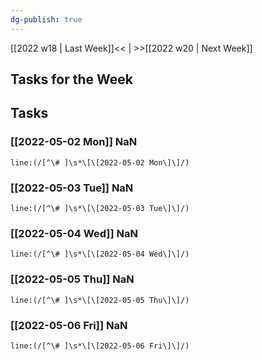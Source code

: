 ```yaml
---
dg-publish: true
---
```

[[2022 w18 | Last Week]]<< | >>[[2022 w20 | Next Week]]
## Tasks for the Week

## Tasks
### [[2022-05-02 Mon]] NaN
```query
line:(/[^\# ]\s*\[\[2022-05-02 Mon\]\]/)
```
### [[2022-05-03 Tue]] NaN
```query
line:(/[^\# ]\s*\[\[2022-05-03 Tue\]\]/)
```
### [[2022-05-04 Wed]] NaN
```query
line:(/[^\# ]\s*\[\[2022-05-04 Wed\]\]/)
```
### [[2022-05-05 Thu]] NaN
```query
line:(/[^\# ]\s*\[\[2022-05-05 Thu\]\]/)
```
### [[2022-05-06 Fri]] NaN
```query
line:(/[^\# ]\s*\[\[2022-05-06 Fri\]\]/)
```